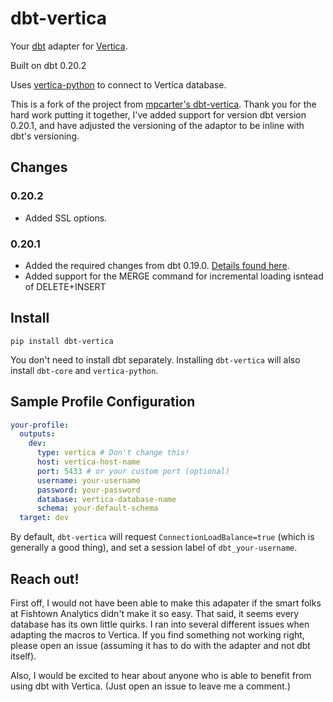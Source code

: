 # dbt-vertica

Your [dbt](https://www.getdbt.com/) adapter for [Vertica](https://www.vertica.com/).

Built on dbt 0.20.2

Uses [vertica-python](https://github.com/vertica/vertica-python) to connect to Vertica database.

This is a fork of the project from [mpcarter's dbt-vertica](https://github.com/mpcarter/dbt-vertica). Thank you for the hard work putting it together, I've added support for version dbt version 0.20.1, and have adjusted the versioning of the adaptor to be inline with dbt's versioning.

## Changes

### 0.20.2

- Added SSL options.

### 0.20.1
- Added the required changes from dbt 0.19.0. [Details found here](https://docs.getdbt.com/docs/guides/migration-guide/upgrading-to-0-19-0#for-dbt-plugin-maintainers).
- Added support for the MERGE command for incremental loading isntead of DELETE+INSERT

## Install

```
pip install dbt-vertica
```

You don't need to install dbt separately. Installing `dbt-vertica` will also install `dbt-core` and `vertica-python`.

## Sample Profile Configuration

```yaml
your-profile:
  outputs:
    dev:
      type: vertica # Don't change this!
      host: vertica-host-name
      port: 5433 # or your custom port (optional)
      username: your-username
      password: your-password
      database: vertica-database-name
      schema: your-default-schema
  target: dev
```

By default, `dbt-vertica` will request `ConnectionLoadBalance=true` (which is generally a good thing), and set a session label of `dbt_your-username`.

## Reach out!

First off, I would not have been able to make this adapater if the smart folks at Fishtown Analytics didn't make it so easy. That said, it seems every database has its own little quirks. I ran into several different issues when adapting the macros to Vertica. If you find something not working right, please open an issue (assuming it has to do with the adapter and not dbt itself).

Also, I would be excited to hear about anyone who is able to benefit from using dbt with Vertica. (Just open an issue to leave me a comment.)
